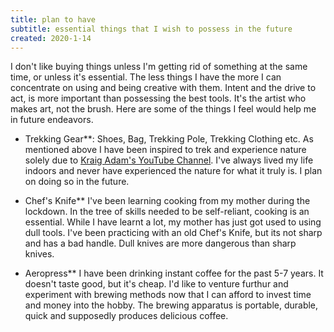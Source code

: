 ```yaml
---
title: plan to have
subtitle: essential things that I wish to possess in the future
created: 2020-1-14
---
```


I don't like buying things unless I'm getting rid of something at the same time, or unless it's essential. The less things I have the more I can concentrate on using and being creative with them. Intent and the drive to act, is more important than possessing the best tools. It's the artist who makes art, not the brush. Here are some of the things I feel would help me in future endeavors.

- Trekking Gear**: Shoes, Bag, Trekking Pole, Trekking Clothing etc.
  As mentioned above I have been inspired to trek and experience nature solely due to [Kraig Adam's YouTube Channel](https://www.youtube.com/user/KadamsMedia). I've always lived my life indoors and never have experienced the nature for what it truly is. I plan on doing so in the future.

- Chef's Knife**
  I've been learning cooking from my mother during the lockdown. In the tree of skills needed to be self-reliant, cooking is an essential. While I have learnt a lot, my mother has just got used to using dull tools. I've been practicing with an old Chef's Knife, but its not sharp and has a bad handle. Dull knives are more dangerous than sharp knives.

- Aeropress**
  I have been drinking instant coffee for the past 5-7 years. It doesn't taste good, but it's cheap. I'd like to venture furthur and experiment with brewing methods now that I can afford to invest time and money into the hobby. The brewing apparatus is portable, durable, quick and supposedly produces delicious coffee.